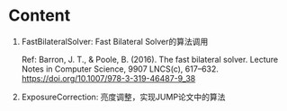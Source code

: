 # Content
1. FastBilateralSolver: Fast Bilateral Solver的算法调用
    
    Ref: Barron, J. T., & Poole, B. (2016). The fast bilateral solver. Lecture Notes in Computer Science,
     9907 LNCS(c), 617–632. https://doi.org/10.1007/978-3-319-46487-9_38

2. ExposureCorrection: 亮度调整，实现JUMP论文中的算法